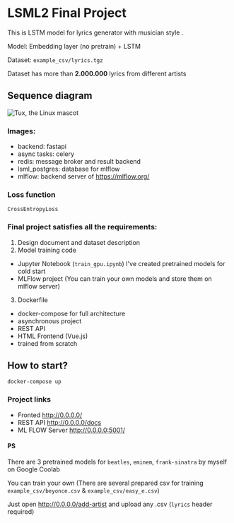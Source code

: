 # LSML2 Final Project

This is LSTM model for lyrics generator with musician style .

Model: Embedding layer (no pretrain) + LSTM

Dataset:
```example_csv/lyrics.tgz```

Dataset has more than **2.000.000** lyrics from different artists

## Sequence diagram

![Tux, the Linux mascot](schema.png)


### Images:
 - backend: fastapi
 - async tasks: celery
 - redis: message broker and result backend
 - lsml_postgres: database for mlflow
 - mlflow: backend server of https://mlflow.org/

### Loss function
```CrossEntropyLoss```


### Final project satisfies all the requirements:
1. Design document and dataset description
2. Model training code
- Jupyter Notebook (```train_gpu.ipynb```) I've created pretrained models for cold start
- MLFlow project (You can train your own models and store them on mlflow server)
3. Dockerfile
 - docker-compose for full architecture
 - asynchronous project
 - REST API
 - HTML Frontend (Vue.js)
 - trained from scratch


## How to start?
```docker-compose up```


### Project links
 - Fronted http://0.0.0.0/
 - REST API http://0.0.0.0/docs
 - ML FLOW Server http://0.0.0.0:5001/


#### PS
There are 3 pretrained models for `beatles`, `eminem`, `frank-sinatra` by myself on Google Coolab

You can train your own (There are several prepared csv for training `example_csv/beyonce.csv` & `example_csv/easy_e.csv`)

Just open http://0.0.0.0/add-artist and upload any .csv (`lyrics` header required)
